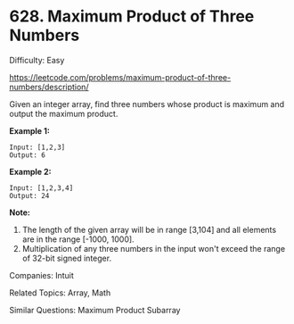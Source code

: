 # 628. Maximum Product of Three Numbers

Difficulty: Easy

https://leetcode.com/problems/maximum-product-of-three-numbers/description/

Given an integer array, find three numbers whose product is maximum and output the maximum product.

**Example 1:**
```
Input: [1,2,3]
Output: 6
```
**Example 2:**
```
Input: [1,2,3,4]
Output: 24
```
**Note:**
1. The length of the given array will be in range [3,104] and all elements are in the range [-1000, 1000].
2. Multiplication of any three numbers in the input won't exceed the range of 32-bit signed integer.

Companies: Intuit

Related Topics: Array, Math

Similar Questions: Maximum Product Subarray
